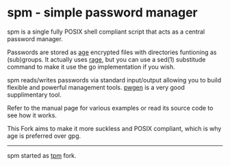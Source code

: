 spm - simple password manager
=============================

spm is a single fully POSIX shell compliant script that acts as a central
password manager.

Passwords are stored as [age][age] encrypted files with
directories funtioning as (sub)groups. It actually uses [rage][rage], but you
can use a sed(1) substitude command to make it use the go implementation if you
wish.

spm reads/writes passwords via standard input/output allowing you to build
flexible and powerful management tools. [pwgen][pwgen] is a very good
supplimentary tool.

Refer to the manual page for various examples or read its source code to see
how it works.

This Fork aims to make it more suckless and POSIX compliant, which is why age
is preferred over gpg.

----

spm started as [tpm][tpm] fork.

[age]: https://github.com/FiloSottile/age
[rage]: https://github.com/str4d/rage
[pwgen]: https://github.com/jbernard/pwgen
[tpm]: https://github.com/nmeum/tpm
